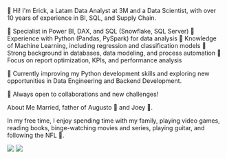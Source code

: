 👋 Hi! I'm Erick, a Latam Data Analyst at 3M and a Data Scientist, with over 10 years of experience in BI, SQL, and Supply Chain.

🔹 Specialist in Power BI, DAX, and SQL (Snowflake, SQL Server)
🔹 Experience with Python (Pandas, PySpark) for data analysis
🔹 Knowledge of Machine Learning, including regression and classification models
🔹 Strong background in databases, data modeling, and process automation
🔹 Focus on report optimization, KPIs, and performance analysis

📌 Currently improving my Python development skills and exploring new opportunities in Data Engineering and Backend Development.

🚀 Always open to collaborations and new challenges!

About Me
Married, father of Augusto 👶 and Joey 🐺.

In my free time, I enjoy spending time with my family, playing video games, reading books, binge-watching movies and series, playing guitar, and following the NFL 🏈.

<div style="display: inline-block"> 
  <a href="https://www.linkedin.com/in/erick-duarte-fernandes" target="_blank"><img src="https://img.shields.io/badge/-LinkedIn-%230077B5?style=for-the-badge&logo=linkedin&logoColor=white" target="_blank"></a>  
  <a href = "mailto:erickdf1991[at]gmail.com"><img src="https://img.shields.io/badge/Gmail-D14836?style=for-the-badge&logo=gmail&logoColor=white" target="_blank"></a>
</div>
